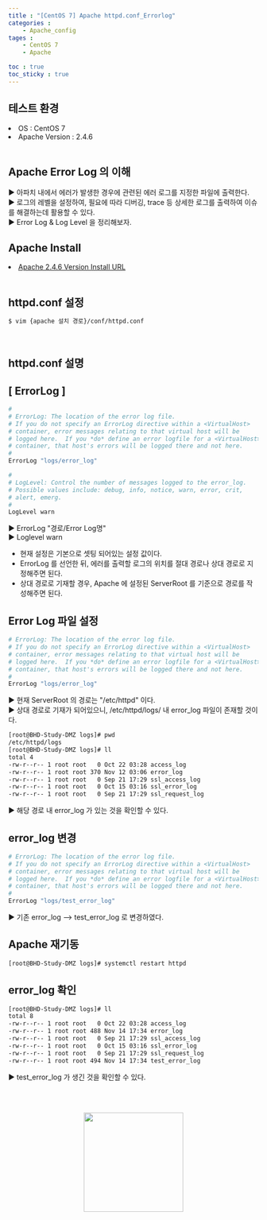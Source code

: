 ```yaml
---
title : "[CentOS 7] Apache httpd.conf_Errorlog"
categories :
    - Apache_config
tages :
    - CentOS 7
    - Apache

toc : true
toc_sticky : true
---
```


## 테스트 환경
<li>OS : CentOS 7</li>
<li>Apache Version : 2.4.6</li>
<br>

## Apache Error Log 의 이해
▶ 아파치 내에서 에러가 발생한 경우에 관련된 에러 로그를 지정한 파일에 출력한다.<br>
▶ 로그의 레벨을 설정하여, 필요에 따라 디버깅, trace 등 상세한 로그를 출력하여 이슈를 해결하는데 활용할 수 있다.<br>
▶ Error Log & Log Level 을 정리해보자.
## Apache Install
<li> <a href="https://hyundo0630.github.io/install/CentOS-7-Apache-Install/"> Apache 2.4.6 Version Install URL </a></li>
<br>

## httpd.conf 설정
```bash
$ vim {apache 설치 경로}/conf/httpd.conf
```
<br>

## httpd.conf 설명

## [ ErrorLog ]
```bash
#
# ErrorLog: The location of the error log file.
# If you do not specify an ErrorLog directive within a <VirtualHost>
# container, error messages relating to that virtual host will be
# logged here.  If you *do* define an error logfile for a <VirtualHost>
# container, that host's errors will be logged there and not here.
#
ErrorLog "logs/error_log"

#
# LogLevel: Control the number of messages logged to the error_log.
# Possible values include: debug, info, notice, warn, error, crit,
# alert, emerg.
#
LogLevel warn
```
▶ ErrorLog "경로/Error Log명"<br>
▶ Loglevel warn

- 현재 설정은 기본으로 셋팅 되어있는 설정 값이다.
- ErrorLog 를 선언한 뒤, 에러를 출력할 로그의 위치를 절대 경로나 상대 경로로 지정해주면 된다.
- 상대 경로로 기재할 경우, Apache 에 설정된 ServerRoot 를 기준으로 경로를 작성해주면 된다.

## Error Log 파일 설정

```bash
# ErrorLog: The location of the error log file.
# If you do not specify an ErrorLog directive within a <VirtualHost>
# container, error messages relating to that virtual host will be
# logged here.  If you *do* define an error logfile for a <VirtualHost>
# container, that host's errors will be logged there and not here.
#
ErrorLog "logs/error_log"
```
▶ 현재 ServerRoot 의 경로는 "/etc/httpd" 이다. <br>
▶ 상대 경로로 기재가 되어있으니, /etc/httpd/logs/ 내 error_log 파일이 존재할 것이다.

```bash
[root@BHD-Study-DMZ logs]# pwd
/etc/httpd/logs
[root@BHD-Study-DMZ logs]# ll
total 4
-rw-r--r-- 1 root root   0 Oct 22 03:28 access_log
-rw-r--r-- 1 root root 370 Nov 12 03:06 error_log
-rw-r--r-- 1 root root   0 Sep 21 17:29 ssl_access_log
-rw-r--r-- 1 root root   0 Oct 15 03:16 ssl_error_log
-rw-r--r-- 1 root root   0 Sep 21 17:29 ssl_request_log
```
▶ 해당 경로 내 error_log 가 있는 것을 확인할 수 있다.

## error_log 변경

```bash
# ErrorLog: The location of the error log file.
# If you do not specify an ErrorLog directive within a <VirtualHost>
# container, error messages relating to that virtual host will be
# logged here.  If you *do* define an error logfile for a <VirtualHost>
# container, that host's errors will be logged there and not here.
#
ErrorLog "logs/test_error_log"
```
▶ 기존 error_log -->  test_error_log 로 변경하였다.

## Apache 재기동
```bash
[root@BHD-Study-DMZ logs]# systemctl restart httpd
```

## error_log 확인

```bash
[root@BHD-Study-DMZ logs]# ll
total 8
-rw-r--r-- 1 root root   0 Oct 22 03:28 access_log
-rw-r--r-- 1 root root 488 Nov 14 17:34 error_log
-rw-r--r-- 1 root root   0 Sep 21 17:29 ssl_access_log
-rw-r--r-- 1 root root   0 Oct 15 03:16 ssl_error_log
-rw-r--r-- 1 root root   0 Sep 21 17:29 ssl_request_log
-rw-r--r-- 1 root root 494 Nov 14 17:34 test_error_log
```

▶ test_error_log 가 생긴 것을 확인할 수 있다.

<br><br>
<div style="text-align:center;">
<img src="https://github.com/hyundo0630/hyundo0630.github.io/blob/main/images/%EA%B0%90%EC%82%AC%ED%95%A9%EB%8B%88%EB%8B%A4.gif?raw=true" width="200" height="200">
</div>
